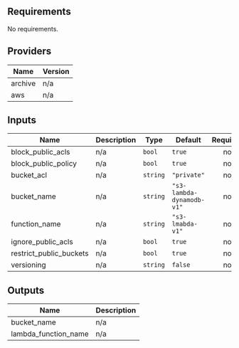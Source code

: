 ## Requirements

No requirements.

## Providers

| Name | Version |
|------|---------|
| archive | n/a |
| aws | n/a |

## Inputs

| Name | Description | Type | Default | Required |
|------|-------------|------|---------|:--------:|
| block\_public\_acls | n/a | `bool` | `true` | no |
| block\_public\_policy | n/a | `bool` | `true` | no |
| bucket\_acl | n/a | `string` | `"private"` | no |
| bucket\_name | n/a | `string` | `"s3-lambda-dynamodb-v1"` | no |
| function\_name | n/a | `string` | `"s3-lmabda-v1"` | no |
| ignore\_public\_acls | n/a | `bool` | `true` | no |
| restrict\_public\_buckets | n/a | `bool` | `true` | no |
| versioning | n/a | `string` | `false` | no |

## Outputs

| Name | Description |
|------|-------------|
| bucket\_name | n/a |
| lambda\_function\_name | n/a |